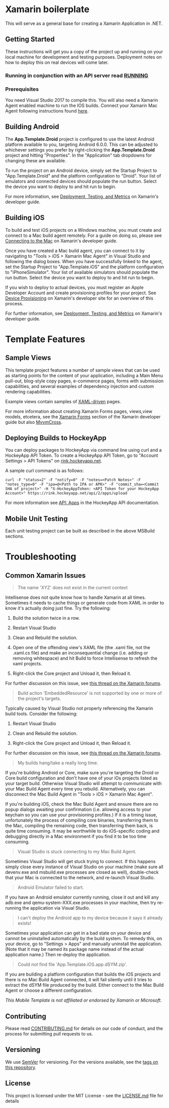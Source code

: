 # Xamarin boilerplate 

This will serve as a general base for creating a Xamarin Application in .NET. 
## Getting Started

These instructions will get you a copy of the project up and running on your local machine for development and testing purposes. Deployment notes on how to deploy this on real devices will come later.

### Running in conjunction with an API server read [RUNNING](https://github.com/CiBuildOrg/Xamarin-Starter/blob/master/RUNNING.md)

### Prerequisites

You need Visual Studio 2017 to compile this. 
You will also need a Xamarin Agent enabled machine to run the IOS builds. Connect your Xamarin Mac Agent following
instructions found [here](https://developer.xamarin.com/guides/ios/getting_started/installation/windows/connecting-to-mac/). 
## Building Android

The **App.Template.Droid** project is configured to use the latest Android platform available to you, targeting Android 6.0.0. This can be adjusted to whichever settings you prefer by right-clicking the **App.Template.Droid** project and hitting "Properties". In the "Application" tab dropdowns for changing these are available.

To run the project on an Android device, simply set the Startup Project to "App.Template.Droid" and the platform configuration to "Droid". Your list of emulators and connected devices should populate the run button. Select the device you want to deploy to and hit run to begin.

For more information, see [Deployment, Testing, and Metrics](https://developer.xamarin.com/guides/android/deployment,_testing,_and_metrics/) on Xamarin's developer guide.

## Building iOS

To build and test iOS projects on a Windows machine, you must create and connect to a Mac build agent remotely. For a guide on doing so, please see [Connecting to the Mac](https://developer.xamarin.com/guides/ios/getting_started/installation/windows/connecting-to-mac/) on Xamarin's developer guide.

Once you have created a Mac build agent, you can connect to it by navigating to "Tools > iOS > Xamarin Mac Agent" in Visual Studio and following the dialog boxes. When you have successfully linked to the agent, set the Startup Project to "App.Template.iOS" and the platform configuration to "iPhoneSimulator". Your list of available simulators should populate the run button. Select the device you want to deploy to and hit run to begin.

If you wish to deploy to actual devices, you must register an Apple Developer Account and create provisioning profiles for your project. See [Device Provisioning](https://developer.xamarin.com/guides/ios/getting_started/installation/device_provisioning/) on Xamarin's developer site for an overview of this process.

For further information, see [Deployment, Testing, and Metrics](https://developer.xamarin.com/guides/ios/deployment,_testing,_and_metrics/) on Xamarin's developer guide.

# Template Features

## Sample Views

This template project features a number of sample views that can be used as starting points for the content of your application, including a Main Menu pull-out, blog-style copy pages, e-commerce pages, forms with submission capabilities, and several examples of dependency injection and custom rendering capabilities.

Example views contain samples of [XAML-driven](https://developer.xamarin.com/guides/xamarin-forms/xaml/) pages.

For more information about creating Xamarin Forms pages, views,view models, etcetera, see the [Xamarin Forms](https://developer.xamarin.com/guides/xamarin-forms/) section of the Xamarin developer guide but also [MvvmCross](https://github.com/MvvmCross/MvvmCross).

## Deploying Builds to HockeyApp

You can deploy packages to HockeyApp via command line using curl and a HockeyApp API Token. To create a HockeyApp API Token, go to "Account Settings > API Tokens" on [rink.hockeyapp.net](https://rink.hockeyapp.net).

A sample curl command is as follows:

```shell
curl -F "status=2" -F "notify=0" -F "notes=<Patch Notes>" -F "notes_type=0" -F "ipa=@<Path to IPA or APK>" -F "commit_sha=<Commit SHA of project>" -H "X-HockeyAppToken: <API Token for your HockeyApp Account>" https://rink.hockeyapp.net/api/2/apps/upload
```

For more information see [API: Apps](https://support.hockeyapp.net/kb/api/api-apps#upload-app) in the HockeyApp API documentation.

## Mobile Unit Testing

Each unit testing project can be built as described in the above MSBuild sections.

# Troubleshooting

## Common Xamarin Issues

>The name 'XYZ' does not exist in the current context

Intellisense does not quite know how to handle Xamarin at all times. Sometimes it needs to cache things or generate code from XAML in order to know it's actually doing just fine. Try the following:

1. Build the solution twice in a row.

2. Restart Visual Studio

3. Clean and Rebuild the solution.

4. Open one of the offending view's XAML file (the .xaml file, not the .xaml.cs file) and make an inconsequential change (i.e. adding or removing whitespace) and hit Build to force Intellisense to refresh the xaml projects.

5. Right-click the Core project and Unload it, then Reload it.

For further discussion on this issue, see [this thread on the Xamarin forums](https://forums.xamarin.com/discussion/62671/initializecomponent-does-not-exist-in-the-current-context-error).

>Build action 'EmbeddedResource' is not supported by one or more of the project's targets.

Typically caused by Visual Studio not properly referencing the Xamarin build tools. Consider the following:

1. Restart Visual Studio

2. Clean and Rebuild the solution.

3. Right-click the Core project and Unload it, then Reload it.

For further discussion on this issue, see [this thread on the Xamarin forums](https://forums.xamarin.com/discussion/56559/vs-2015-errors-on-sample-projects).

>My builds hang/take a really long time.

If you're building Android or Core, make sure you're targeting the Droid or Core build configuration and don't have one of your iOs projects listed as your target build. Otherwise Visual Studio will attempt to communicate with your Mac Build Agent every time you rebuild. Alternatively, you can disconnect the Mac Build Agent in "Tools > iOS > Xamarin Mac Agent".

If you're building iOS, check the Mac Build Agent and ensure there are no popup dialogs awaiting your confirmation (i.e. allowing access to your keychain so you can use your provisioning profiles.) If it is a timing issue, unfortunately the process of compiling core binaries, transferring them to the Mac, compiling the remaining code, then transferring them back, is quite time consuming. It may be worthwhile to do iOS-specific coding and debugging directly in a Mac environment if you find it to be too time consuming.

>Visual Studio is stuck connecting to my Mac Build Agent.

Sometimes Visual Studio will get stuck trying to connect. If this happens simply close every instance of Visual Studio on your machine (make sure all devenv.exe and msbuild.exe processes are closed as well), double-check that your Mac is connected to the network, and re-launch Visual Studio.

>Android Emulator failed to start.

If you have an Android emulator currently running, close it out and kill any adb.exe and qemu-system-XXX.exe processes in your machine, then try re-running the application via Visual Studio.

>I can't deploy the Android app to my device because it says it already exists!

Sometimes your application can get in a bad state on your device and cannot be uninstalled automatically by the build system. To remedy this, on your device, go to "Settings > Apps" and manually uninstall the application. (Note that it may be named its package name instead of the actual application name.) Then re-deploy the application.

>Could not find file 'App.Template.iOS.app.dSYM.zip'.

If you are building a platform configuration that builds the iOS projects and there is no Mac Build Agent connected, it will fail silently until it tries to extract the dSYM file produced by the build. Either connect to the Mac Build Agent or choose a different configuration.

*This Mobile Template is not affiliated or endorsed by Xamarin or Microsoft.*

## Contributing

Please read [CONTRIBUTING.md](https://github.com/CiBuildOrg/Xamarin-Starter/blob/master/CONTRIBUTING.md) for details on our code of conduct, and the process for submitting pull requests to us.

## Versioning

We use [SemVer](http://semver.org/) for versioning. For the versions available, see the [tags on this repository](https://github.com/CiBuildOrg/Xamarin-Starter/tags). 


## License

This project is licensed under the MIT License - see the [LICENSE.md](LICENSE.md) file for details
